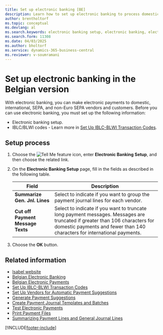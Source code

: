 ```yaml
---
title: Set up electronic banking [BE]
description: Learn how to set up electronic banking to process domestic, international, SEPA, and non-Euro SEPA payments for vendors and customers in the Belgian version of Business Central.
author: brentholtorf
ms.topic: conceptual
ms.devlang: al
ms.search.keywords: electronic banking setup, electronic banking, electronic payments, Belgian version
ms.search.form: 11308
ms.date: 04/03/2025
ms.author: bholtorf
ms.service: dynamics-365-business-central
ms.reviewer: v-soumramani
---
```


# Set up electronic banking in the Belgian version

With electronic banking, you can make electronic payments to domestic, international, SEPA, and non-Euro SEPA vendors and customers. Before you can use electronic banking, you must set up the following information:  

- Electronic banking setup.  
- IBLC/BLWI codes - Learn more in [Set Up IBLC-BLWI Transaction Codes](how-to-set-up-iblc-blwi-transaction-codes.md).  

## Setup process

1. Choose the ![Tell Me feature](../../media/ui-search/search_small.png "Tell me what you want to do") icon, enter **Electronic Banking Setup**, and then choose the related link.  
1. On the **Electronic Banking Setup** page, fill in the fields as described in the following table.

   |Field|Description|  
   |---------------------------------|---------------------------------------|  
   |**Summarize Gen. Jnl. Lines**|Select to indicate if you want to group the payment journal lines for each vendor.|  
   |**Cut off Payment Message Texts**|Select to indicate if you want to truncate long payment messages. Messages are truncated if greater than 106 characters for domestic payments and fewer than 140 characters for international payments.|  

1. Choose the **OK** button.  

## Related information

- [Isabel website](https://go.microsoft.com/fwlink/?LinkId=210323)
- [Belgian Electronic Banking](belgian-electronic-banking.md)
- [Belgian Electronic Payments](belgian-electronic-payments.md)
- [Set Up IBLC-BLWI Transaction Codes](how-to-set-up-iblc-blwi-transaction-codes.md)
- [Set Up Vendors for Automatic Payment Suggestions](how-to-set-up-vendors-for-automatic-payment-suggestions.md)
- [Generate Payment Suggestions](how-to-generate-payment-suggestions.md)
- [Create Payment Journal Templates and Batches](how-to-create-payment-journal-templates-and-batches.md)
- [Test Electronic Payments](how-to-test-electronic-payments.md)
- [Print Payment Files](how-to-print-payment-files.md)
- [Summarizing Payment Lines and General Journal Lines](summarizing-payment-lines-and-general-journal-lines.md)  

[!INCLUDE[footer-include](../../includes/footer-banner.md)]
